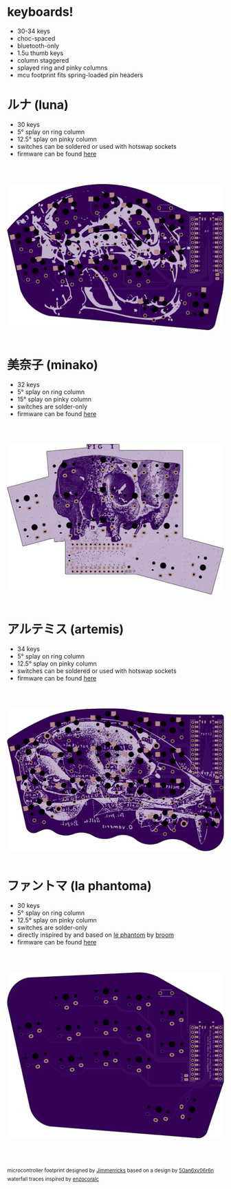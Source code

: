 # keyboards!
<ul>
  <li>30-34 keys</li>
  <li>choc-spaced</li>
  <li>bluetooth-only</li>
  <li>1.5u thumb keys</li>
  <li>column staggered</li>
  <li>splayed ring and pinky columns</li>
  <li>mcu footprint fits spring-loaded pin headers</li>
</ul>

<h1>ルナ (luna)</h1>
<ul>
  <li>30 keys</li>
  <li>5&deg; splay on ring column</li>
  <li>12.5&deg; splay on pinky column</li>
  <li>switches can be soldered or used with hotswap sockets</li>
  <li>firmware can be found <a href="https://github.com/mindhatch/zmk-config-luna" alt="luna firmware">here</a></li>
</ul>
<br/><br/>

![luna_left](/images/luna_left.png?raw=true)
<br/><br/>

<h1>美奈子 (minako)</h1>
<ul>
  <li>32 keys</li>
  <li>5&deg; splay on ring column</li>
  <li>15&deg; splay on pinky column</li>
  <li>switches are solder-only</li>
  <li>firmware can be found <a href="https://github.com/mindhatch/zmk-config-minako" alt="minako firmware">here</a></li>
</ul>
<br/><br/>

![minako_left](/images/minako_left.png?raw=true)
<br/><br/>

<h1>アルテミス (artemis)</h1>
<ul>
  <li>34 keys</li>
  <li>5&deg; splay on ring column</li>
  <li>12.5&deg; splay on pinky column</li>
  <li>switches can be soldered or used with hotswap sockets</li>
  <li>firmware can be found <a href="https://github.com/mindhatch/zmk-config-artemis" alt="artemis firmware">here</a></li>
</ul>
<br/><br/>

![artemis_left](/images/artemis_left.png?raw=true)
<br/><br/>

<h1>ファントマ (la phantoma)</h1>
<ul>
  <li>30 keys</li>
  <li>5&deg; splay on ring column</li>
  <li>12.5&deg; splay on pinky column</li>
  <li>switches are solder-only</li>
  <li>directly inspired by and based on <a href="https://github.com/davidphilipbarr/36keys/tree/master/30keys/thephantom" alt="le phantom">le phantom</a> by <a href="https://github.com/davidphilipbarr/" alt="not your broom">broom</a></li>
  <li>firmware can be found <a href="https://github.com/mindhatch/zmk-config-phantoma" alt="artemis firmware">here</a></li>
</ul>
<br/><br/>

![phantoma_left](/images/phantoma_left.png?raw=true)
<br/><br/><br/><br/>

<sup>microcontroller footprint designed by <a href="https://github.com/jimmerricks/" alt="Jimmerricks">Jimmerricks</a> based on a design by <a href="https://github.com/50an6xy06r6n/" alt="50an6xy06r6n">50an6xy06r6n</a></sup><br/>
<sup>waterfall traces inspired by <a href="https://github.com/enzocoralc/" alt="enzocoralc">enzocoralc</a></sup>
